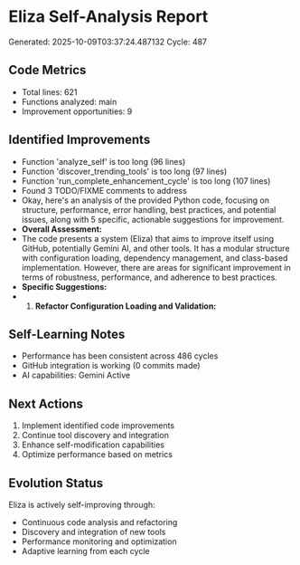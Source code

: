 # Eliza Self-Analysis Report
Generated: 2025-10-09T03:37:24.487132
Cycle: 487

## Code Metrics
- Total lines: 621
- Functions analyzed: main
- Improvement opportunities: 9

## Identified Improvements
- Function 'analyze_self' is too long (96 lines)
- Function 'discover_trending_tools' is too long (97 lines)
- Function 'run_complete_enhancement_cycle' is too long (107 lines)
- Found 3 TODO/FIXME comments to address
- Okay, here's an analysis of the provided Python code, focusing on structure, performance, error handling, best practices, and potential issues, along with 5 specific, actionable suggestions for improvement.
- **Overall Assessment:**
- The code presents a system (Eliza) that aims to improve itself using GitHub, potentially Gemini AI, and other tools.  It has a modular structure with configuration loading, dependency management, and class-based implementation.  However, there are areas for significant improvement in terms of robustness, performance, and adherence to best practices.
- **Specific Suggestions:**
- 1.  **Refactor Configuration Loading and Validation:**

## Self-Learning Notes
- Performance has been consistent across 486 cycles
- GitHub integration is working (0 commits made)
- AI capabilities: Gemini Active

## Next Actions
1. Implement identified code improvements
2. Continue tool discovery and integration
3. Enhance self-modification capabilities
4. Optimize performance based on metrics

## Evolution Status
Eliza is actively self-improving through:
- Continuous code analysis and refactoring
- Discovery and integration of new tools
- Performance monitoring and optimization
- Adaptive learning from each cycle
